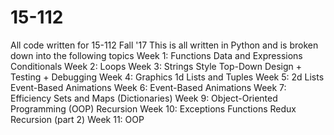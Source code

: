 # 15-112
All code written for 15-112 Fall '17
This is all written in Python and is broken down into the following topics 
Week 1: 
Functions
Data and Expressions
Conditionals
Week 2: 
Loops
Week 3:
Strings
Style
Top-Down Design + Testing + Debugging 
Week 4:
Graphics
1d Lists and Tuples
Week 5: 
2d Lists
Event-Based Animations
Week 6: 
Event-Based Animations
Week 7: 
Efficiency
Sets and Maps (Dictionaries)
Week 9:
Object-Oriented Programming (OOP) 
Recursion 
Week 10:
Exceptions
Functions Redux
Recursion (part 2)
Week 11: 
OOP
